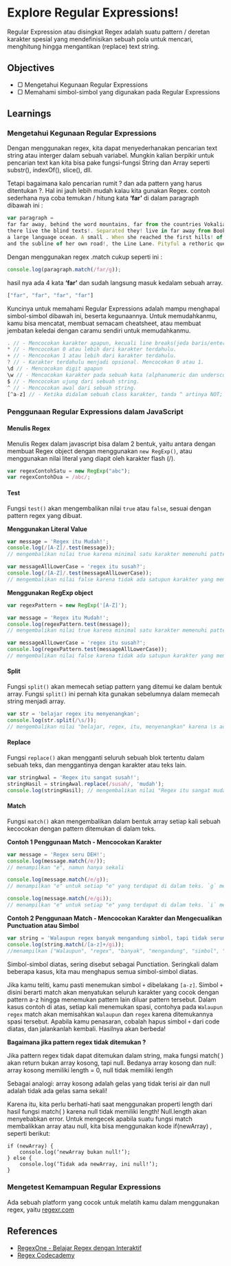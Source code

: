 # Explore Regular Expressions!

Regular Expression atau disingkat Regex adalah suatu pattern / deretan karakter spesial yang mendefinisikan sebuah pola untuk mencari, menghitung hingga mengantikan (replace) text string.


## Objectives

- ▢ Mengetahui Kegunaan Regular Expressions
- ▢ Memahami simbol-simbol yang digunakan pada Regular Expressions

## Learnings

### Mengetahui Kegunaan Regular Expressions

Dengan menggunakan regex, kita dapat menyederhanakan pencarian text string atau interger dalam sebuah variabel. Mungkin kalian berpikir untuk pencarian text kan kita bisa pake fungsi-fungsi String dan Array seperti substr(), indexOf(), slice(), dll.

Tetapi bagaimana kalo pencarian rumit ? dan ada pattern yang harus ditentukan ?. Hal ini jauh lebih mudah kalau kita gunakan Regex.
contoh sederhana nya coba temukan / hitung kata **‘far’** di dalam paragraph dibawah ini :

```javascript
var paragraph =
far far away, behind the word mountains, far from the countries Vokalia and Consonantia,
there live the blind texts!. Separated they! live in far away from Bookmarksgrove right at the coast of the Semantics,
a large language ocean. A small . When she reached the first hills! of the Italic Mountains,she had a last view back on the skyline of her hometown Bookmarksgrove, the headline of Alphabet Village
and the subline of her own road!, the Line Lane. Pityful a rethoric question ran over her cheek!
```
Dengan menggunakan regex .match cukup seperti ini :

```javascript
console.log(paragraph.match(/far/g));
```
hasil nya ada 4 kata **‘far’** dan sudah langsung masuk kedalam sebuah array.

```javascript
["far", "far", "far", "far"]
```
Kuncinya untuk memahami Regular Expressions adalah mampu menghapal simbol-simbol dibawah ini, beserta kegunaannya. Untuk memudahkanmu, kamu bisa mencatat, membuat semacam cheatsheet, atau membuat jembatan keledai dengan caramu sendiri untuk memudahkanmu.

```javascript
. // - Mencocokan karakter apapun, kecuali line breaks(jeda baris/enter).
* // - Mencocokan 0 atau lebih dari karakter terdahulu.
+ // - Mencocokan 1 atau lebih dari karakter terdahulu.
? // - Karakter terdahulu menjadi opsional. Mencocokan 0 atau 1.
\d // - Mencocokan digit apapun
\w // - Mencocokan karakter pada sebuah kata (alphanumeric dan underscore/garis bawah).
$ // - Mencocokan ujung dari sebuah string.
^ // - Mencocokan awal dari sebuah string.
[^a-z] // - Ketika didalam sebuah class karakter, tanda ^ artinya NOT; dalam kasus ini, regex akan mencocokan apapun yang bukan karakter lowercase.
```

### Penggunaan Regular Expressions dalam JavaScript

#### Menulis Regex

Menulis Regex dalam javascript bisa dalam 2 bentuk, yaitu antara dengan membuat Regex object dengan menggunakan `new RegExp()`, atau menggunakan nilai literal yang diapit oleh karakter flash (/).

```javascript
var regexContohSatu = new RegExp("abc");
var regexContohDua = /abc/;
```

#### Test
Fungsi `test()` akan mengembalikan nilai `true` atau `false`, sesuai dengan pattern regex yang dibuat.

**Menggunakan Literal Value**
```javascript
var message = 'Regex itu Mudah!';
console.log(/[A-Z]/.test(message));
// mengembalikan nilai true karena minimal satu karakter memenuhi pattern A-Z. Dan true, karena regex itu memang mudah :)

var messageAllLowerCase = 'regex itu susah?';
console.log(/[A-Z]/.test(messageAllLowerCase));
// mengembalikan nilai false karena tidak ada satupun karakter yang memenuhi pattern A-Z. statement tersebut juga memang false! regex tidak sesulit yang kita kira!
```

**Menggunakan RegExp object**

```javascript
var regexPattern = new RegExp('[A-Z]');

var message = 'Regex itu Mudah!';
console.log(regexPattern.test(message));
// mengembalikan nilai true karena minimal satu karakter memenuhi pattern A-Z. Dan true, karena regex itu memang mudah :)

var messageAllLowerCase = 'regex itu susah?';
console.log(regexPattern.test(messageAllLowerCase));
// mengembalikan nilai false karena tidak ada satupun karakter yang memenuhi pattern A-Z. statement tersebut juga memang false! regex tidak sesulit yang kita kira!
```

#### Split
Fungsi `split()` akan memecah setiap pattern yang ditemui ke dalam bentuk array. Fungsi `split()` ini
pernah kita gunakan sebelumnya dalam memecah string menjadi array.

```javascript
var str = 'belajar regex itu menyenangkan';
console.log(str.split(/\s/));
// mengembalikan nilai "belajar, regex, itu, menyenangkan" karena \s adalah sebuah pattern untuk satu spasi.
```

#### Replace
Fungsi `replace()` akan mengganti seluruh sebuah blok tertentu dalam sebuah teks, dan menggantinya dengan karakter atau teks lain.

```javascript
var stringAwal = 'Regex itu sangat susah!';
stringHasil = stringAwal.replace(/susah/, 'mudah');
console.log(stringHasil); // mengembalikan nilai "Regex itu sangat mudah!"
```

#### Match
Fungsi `match()` akan mengembalikan dalam bentuk array setiap kali sebuah kecocokan dengan pattern ditemukan di dalam teks.

**Contoh 1 Penggunaan Match - Mencocokan Karakter**
```javascript
var message = 'Regex seru DEH!';
console.log(message.match(/e/));
// menampilkan "e", namun hanya sekali

console.log(message.match(/e/g));
// menampilkan "e" untuk setiap "e" yang terdapat di dalam teks. `g` menandakan pencarian secara global, tidak hanya satu kali

console.log(message.match(/e/gi));
// menampilkan "e" untuk setiap "e" yang terdapat di dalam teks. `i` menandakan pencarian karakter dengan ignore case, atau mengabaikan besar kecilnya karakter, sehingga "E" pun akan dicocokkan.
```

**Contoh 2 Penggunaan Match - Mencocokan Karakter dan Mengecualikan Punctuation atau Simbol**
```javascript
var string = 'Walaupun regex banyak mengandung simbol, tapi tidak serumit seperti !@#%^%#$*( , ^%&*!!^& dan !#*#$&*@%#';
console.log(string.match(/[a-z]+/gi));
//menampilkan ["Walaupun", "regex", "banyak", "mengandung", "simbol", "tapi", "tidak", "serumit", "seperti", "dan"]
```

Simbol-simbol diatas, sering disebut sebagai Punctiation. Seringkali dalam beberapa kasus, kita mau menghapus semua simbol-simbol diatas.

Jika kamu teliti, kamu pasti menemukan simbol `+` dibelakang `[a-z]`. Simbol `+` disini berarti match akan menyatukan seluruh karakter yang cocok dengan pattern a-z hingga menemukan pattern lain diluar pattern tersebut. Dalam kasus contoh di atas, setiap kali menemukan spasi, contohya pada `Walaupun regex` match akan memisahkan `Walaupun` dan `regex` karena ditemukannya spasi tersebut. Apabila kamu penasaran, cobalah hapus simbol `+` dari code diatas, dan jalankanlah kembali. Hasilnya akan berbeda!

**Bagaimana jika pattern regex tidak ditemukan ?**

Jika pattern regex tidak dapat ditemukan dalam string, maka fungsi match( ) akan return bukan array kosong, tapi null.
Bedanya array kosong dan null: array kosong memiliki length = 0, null tidak memiliki length

Sebagai analogi: array kosong adalah gelas yang tidak terisi air dan null adalah tidak ada gelas sama sekali!

Karena itu, kita perlu berhati-hati saat menggunakan properti length dari hasil fungsi match( ) karena null tidak memiliki length! Null.length akan menyebabkan error.
Untuk mengecek apabila suatu fungsi match membalikkan array atau null, kita bisa menggunakan kode if(newArray) , seperti berikut:

```
if (newArray) {
	console.log(‘newArray bukan null!’);
} else {
	console.log(‘Tidak ada newArray, ini null!’);
}
```

### Mengetest Kemampuan Regular Expressions

Ada sebuah platform yang cocok untuk melatih kamu dalam menggunakan regex, yaitu [regexr.com](http://regexr.com/)

## References

- [RegexOne - Belajar Regex dengan Interaktif](https://regexone.com/)
- [Regex Codecademy](https://www.codecademy.com/en/courses/javascript-intermediate-en-NJ7Lr/0/1)
